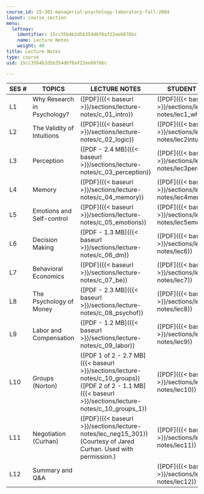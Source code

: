 ```yaml
---
course_id: 15-301-managerial-psychology-laboratory-fall-2004
layout: course_section
menu:
  leftnav:
    identifier: 15cc35b4b2d5b354dbf6af22ee6876bc
    name: Lecture Notes
    weight: 40
title: Lecture Notes
type: course
uid: 15cc35b4b2d5b354dbf6af22ee6876bc

---
```


| SES # | TOPICS | LECTURE NOTES | STUDENT NOTES |
| --- | --- | --- | --- |
| L1 | Why Research in Psychology? | ([PDF]({{< baseurl >}}/sections/lecture-notes/c_01_intro)) | ([PDF]({{< baseurl >}}/sections/lecture-notes/lec1_why)) |
| L2 | The Validity of Intuitions | ([PDF]({{< baseurl >}}/sections/lecture-notes/c_02_logic)) | ([PDF]({{< baseurl >}}/sections/lecture-notes/lec2intuition)) |
| L3 | Perception | ([PDF - 2.4 MB]({{< baseurl >}}/sections/lecture-notes/c_03_perception)) | ([PDF]({{< baseurl >}}/sections/lecture-notes/lec3perception)) |
| L4 | Memory | ([PDF]({{< baseurl >}}/sections/lecture-notes/c_04_memory)) | ([PDF]({{< baseurl >}}/sections/lecture-notes/lec4memory)) |
| L5 | Emotions and Self-control | ([PDF]({{< baseurl >}}/sections/lecture-notes/c_05_emotions)) | ([PDF]({{< baseurl >}}/sections/lecture-notes/lec5emotion_self)) |
| L6 | Decision Making | ([PDF - 1.3 MB]({{< baseurl >}}/sections/lecture-notes/c_06_dm)) | ([PDF]({{< baseurl >}}/sections/lecture-notes/lec6)) |
| L7 | Behavioral Economics | ([PDF]({{< baseurl >}}/sections/lecture-notes/c_07_be)) | ([PDF]({{< baseurl >}}/sections/lecture-notes/lec7)) |
| L8 | The Psychology of Money | ([PDF - 2.3 MB]({{< baseurl >}}/sections/lecture-notes/c_08_psychof)) | ([PDF]({{< baseurl >}}/sections/lecture-notes/lec8)) |
| L9 | Labor and Compensation | ([PDF - 1.2 MB]({{< baseurl >}}/sections/lecture-notes/c_09_labor)) | ([PDF]({{< baseurl >}}/sections/lecture-notes/lec9)) |
| L10 | Groups (Norton) | ([PDF 1 of 2 - 2.7 MB]({{< baseurl >}}/sections/lecture-notes/c_10_groups)) ([PDF 2 of 2 - 1.1 MB]({{< baseurl >}}/sections/lecture-notes/c_10_groups_1)) | ([PDF]({{< baseurl >}}/sections/lecture-notes/lec10)) |
| L11 | Negotiation (Curhan) | ([PDF]({{< baseurl >}}/sections/lecture-notes/lec_neg15_301)) (Courtesy of Jared Curhan. Used with permission.) | ([PDF]({{< baseurl >}}/sections/lecture-notes/lec11)) |
| L12 | Summary and Q&A | &nbsp; | ([PDF]({{< baseurl >}}/sections/lecture-notes/lec12))